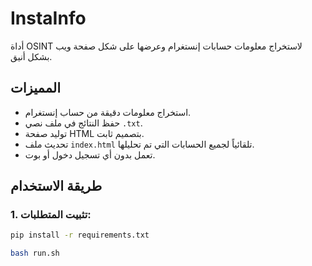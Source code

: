 # InstaInfo
أداة OSINT لاستخراج معلومات حسابات إنستغرام وعرضها على شكل صفحة ويب بشكل أنيق.

## المميزات
- استخراج معلومات دقيقة من حساب إنستغرام.
- حفظ النتائج في ملف نصي `.txt`.
- توليد صفحة HTML بتصميم ثابت.
- تحديث ملف `index.html` تلقائياً لجميع الحسابات التي تم تحليلها.
- تعمل بدون أي تسجيل دخول أو بوت.

## طريقة الاستخدام

### 1. تثبيت المتطلبات:
```bash
pip install -r requirements.txt

bash run.sh